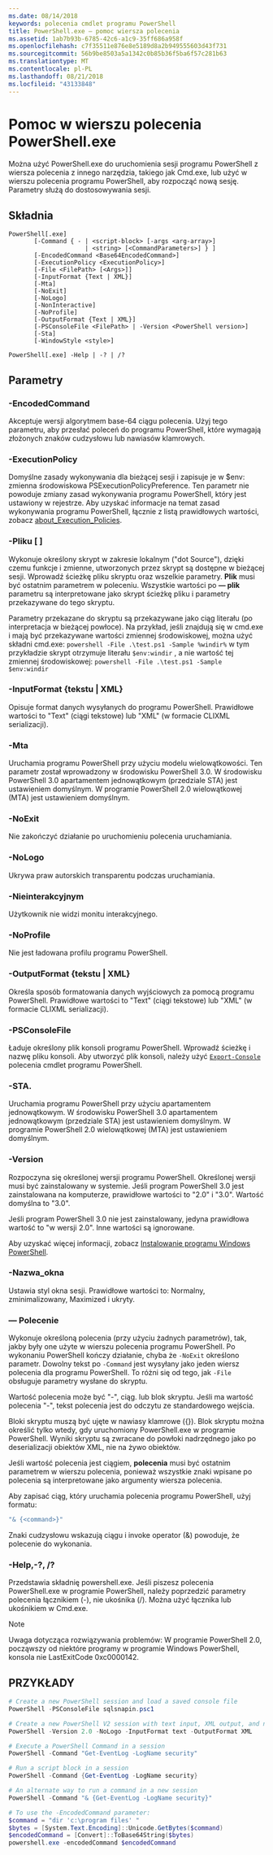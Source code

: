 ```yaml
---
ms.date: 08/14/2018
keywords: polecenia cmdlet programu PowerShell
title: PowerShell.exe — pomoc wiersza polecenia
ms.assetid: 1ab7b93b-6785-42c6-a1c9-35ff686a958f
ms.openlocfilehash: c7f35511e876e8e5189d8a2b949555603d43f731
ms.sourcegitcommit: 56b9be8503a5a1342c0b85b36f5ba6f57c281b63
ms.translationtype: MT
ms.contentlocale: pl-PL
ms.lasthandoff: 08/21/2018
ms.locfileid: "43133848"
---
```

# <a name="powershellexe-command-line-help"></a>Pomoc w wierszu polecenia PowerShell.exe

Można użyć PowerShell.exe do uruchomienia sesji programu PowerShell z wiersza polecenia z innego narzędzia, takiego jak Cmd.exe, lub użyć w wierszu polecenia programu PowerShell, aby rozpocząć nową sesję. Parametry służą do dostosowywania sesji.

## <a name="syntax"></a>Składnia

```syntax
PowerShell[.exe]
       [-Command { - | <script-block> [-args <arg-array>]
                     | <string> [<CommandParameters>] } ]
       [-EncodedCommand <Base64EncodedCommand>]
       [-ExecutionPolicy <ExecutionPolicy>]
       [-File <FilePath> [<Args>]]
       [-InputFormat {Text | XML}]
       [-Mta]
       [-NoExit]
       [-NoLogo]
       [-NonInteractive]
       [-NoProfile]
       [-OutputFormat {Text | XML}]
       [-PSConsoleFile <FilePath> | -Version <PowerShell version>]
       [-Sta]
       [-WindowStyle <style>]

PowerShell[.exe] -Help | -? | /?
```

## <a name="parameters"></a>Parametry

### <a name="-encodedcommand-base64encodedcommand"></a>-EncodedCommand <Base64EncodedCommand>

Akceptuje wersji algorytmem base-64 ciągu polecenia. Użyj tego parametru, aby przesłać poleceń do programu PowerShell, które wymagają złożonych znaków cudzysłowu lub nawiasów klamrowych.

### <a name="-executionpolicy-executionpolicy"></a>-ExecutionPolicy <ExecutionPolicy>

Domyślne zasady wykonywania dla bieżącej sesji i zapisuje je w $env: zmienna środowiskowa PSExecutionPolicyPreference. Ten parametr nie powoduje zmiany zasad wykonywania programu PowerShell, który jest ustawiony w rejestrze. Aby uzyskać informacje na temat zasad wykonywania programu PowerShell, łącznie z listą prawidłowych wartości, zobacz [about_Execution_Policies](/powershell/module/microsoft.powershell.core/about/about_execution_policies).

### <a name="-file-filepath-parameters"></a>-Pliku <FilePath> \[ <Parameters>]

Wykonuje określony skrypt w zakresie lokalnym ("dot Source"), dzięki czemu funkcje i zmienne, utworzonych przez skrypt są dostępne w bieżącej sesji. Wprowadź ścieżkę pliku skryptu oraz wszelkie parametry. **Plik** musi być ostatnim parametrem w poleceniu. Wszystkie wartości po **— plik** parametru są interpretowane jako skrypt ścieżkę pliku i parametry przekazywane do tego skryptu.

Parametry przekazane do skryptu są przekazywane jako ciąg literału (po interpretacja w bieżącej powłoce). Na przykład, jeśli znajdują się w cmd.exe i mają być przekazywane wartości zmiennej środowiskowej, można użyć składni cmd.exe: `powershell -File .\test.ps1 -Sample %windir%` w tym przykładzie skrypt otrzymuje literału `$env:windir` , a nie wartość tej zmiennej środowiskowej: `powershell -File .\test.ps1 -Sample $env:windir`

### <a name="-inputformat-text--xml"></a>\-InputFormat {tekstu | XML}

Opisuje format danych wysyłanych do programu PowerShell. Prawidłowe wartości to "Text" (ciągi tekstowe) lub "XML" (w formacie CLIXML serializacji).

### <a name="-mta"></a>-Mta

Uruchamia programu PowerShell przy użyciu modelu wielowątkowości. Ten parametr został wprowadzony w środowisku PowerShell 3.0. W środowisku PowerShell 3.0 apartamentem jednowątkowym (przedziale STA) jest ustawieniem domyślnym. W programie PowerShell 2.0 wielowątkowej (MTA) jest ustawieniem domyślnym.

### <a name="-noexit"></a>-NoExit

Nie zakończyć działanie po uruchomieniu polecenia uruchamiania.

### <a name="-nologo"></a>-NoLogo

Ukrywa praw autorskich transparentu podczas uruchamiania.

### <a name="-noninteractive"></a>-Nieinterakcyjnym

Użytkownik nie widzi monitu interakcyjnego.

### <a name="-noprofile"></a>-NoProfile

Nie jest ładowana profilu programu PowerShell.

### <a name="-outputformat-text--xml"></a>-OutputFormat {tekstu | XML}

Określa sposób formatowania danych wyjściowych za pomocą programu PowerShell. Prawidłowe wartości to "Text" (ciągi tekstowe) lub "XML" (w formacie CLIXML serializacji).

### <a name="-psconsolefile-filepath"></a>-PSConsoleFile <FilePath>

Ładuje określony plik konsoli programu PowerShell. Wprowadź ścieżkę i nazwę pliku konsoli. Aby utworzyć plik konsoli, należy użyć [ `Export-Console` ](/powershell/module/Microsoft.PowerShell.Core/Export-Console) polecenia cmdlet programu PowerShell.

### <a name="-sta"></a>-STA.

Uruchamia programu PowerShell przy użyciu apartamentem jednowątkowym. W środowisku PowerShell 3.0 apartamentem jednowątkowym (przedziale STA) jest ustawieniem domyślnym. W programie PowerShell 2.0 wielowątkowej (MTA) jest ustawieniem domyślnym.

### <a name="-version-powershell-version"></a>-Version <PowerShell Version>

Rozpoczyna się określonej wersji programu PowerShell. Określonej wersji musi być zainstalowany w systemie. Jeśli program PowerShell 3.0 jest zainstalowana na komputerze, prawidłowe wartości to "2.0" i "3.0". Wartość domyślna to "3.0".

Jeśli program PowerShell 3.0 nie jest zainstalowany, jedyna prawidłowa wartość to "w wersji 2.0". Inne wartości są ignorowane.

Aby uzyskać więcej informacji, zobacz [Instalowanie programu Windows PowerShell](../../setup/installing-windows-powershell.md).

### <a name="-windowstyle-window-style"></a>-Nazwa_okna <Window style>

Ustawia styl okna sesji. Prawidłowe wartości to: Normalny, zminimalizowany, Maximized i ukryty.

### <a name="-command"></a>— Polecenie

Wykonuje określoną polecenia (przy użyciu żadnych parametrów), tak, jakby były one użyte w wierszu polecenia programu PowerShell. Po wykonaniu PowerShell kończy działanie, chyba że `-NoExit` określono parametr.
Dowolny tekst po `-Command` jest wysyłany jako jeden wiersz polecenia dla programu PowerShell. To różni się od tego, jak `-File` obsługuje parametry wysłane do skryptu.

Wartość polecenia może być "-", ciąg. lub blok skryptu. Jeśli ma wartość polecenia "-", tekst polecenia jest do odczytu ze standardowego wejścia.

Bloki skryptu muszą być ujęte w nawiasy klamrowe ({}). Blok skryptu można określić tylko wtedy, gdy uruchomiony PowerShell.exe w programie PowerShell. Wyniki skryptu są zwracane do powłoki nadrzędnego jako po deserializacji obiektów XML, nie na żywo obiektów.

Jeśli wartość polecenia jest ciągiem, **polecenia** musi być ostatnim parametrem w wierszu polecenia, ponieważ wszystkie znaki wpisane po polecenia są interpretowane jako argumenty wiersza polecenia.

Aby zapisać ciąg, który uruchamia polecenia programu PowerShell, użyj formatu:

```powershell
"& {<command>}"
```

Znaki cudzysłowu wskazują ciągu i invoke operator (&) powoduje, że polecenie do wykonania.

### <a name="-help---"></a>-Help,-?, /?

Przedstawia składnię powershell.exe. Jeśli piszesz polecenia PowerShell.exe w programie PowerShell, należy poprzedzić parametry polecenia łącznikiem (-), nie ukośnika (/). Można użyć łącznika lub ukośnikiem w Cmd.exe.

> [!NOTE]
> Uwaga dotycząca rozwiązywania problemów: W programie PowerShell 2.0, począwszy od niektóre programy w programie Windows PowerShell, konsola nie LastExitCode 0xc0000142.

## <a name="examples"></a>PRZYKŁADY

```powershell
# Create a new PowerShell session and load a saved console file
PowerShell -PSConsoleFile sqlsnapin.psc1

# Create a new PowerShell V2 session with text input, XML output, and no logo
PowerShell -Version 2.0 -NoLogo -InputFormat text -OutputFormat XML

# Execute a PowerShell Command in a session
PowerShell -Command "Get-EventLog -LogName security"

# Run a script block in a session
PowerShell -Command {Get-EventLog -LogName security}

# An alternate way to run a command in a new session
PowerShell -Command "& {Get-EventLog -LogName security}"

# To use the -EncodedCommand parameter:
$command = "dir 'c:\program files' "
$bytes = [System.Text.Encoding]::Unicode.GetBytes($command)
$encodedCommand = [Convert]::ToBase64String($bytes)
powershell.exe -encodedCommand $encodedCommand
```
